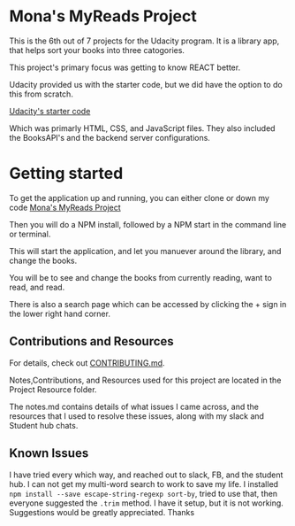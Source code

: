 # Mona's MyReads Project

This is the 6th out of 7 projects for the Udacity program. 
It is a library app, that helps sort your books into three catogories. 

This project's primary focus was getting to know REACT better. 

Udacity provided us with the starter code, but we did have the option to do this from scratch.

 [Udacity's starter code](https://github.com/udacity/reactnd-project-myreads-starter)

Which was primarly  HTML, CSS, and JavaScript files.
They also included the BooksAPI's and the backend server configurations. 
 
# Getting started 

To get the application up and running, you can either clone or down my code [Mona's MyReads Project](https://github.com/thenewmona/reactnd-project-myreads-starter) 

Then you will do a NPM install, followed by a NPM start in the command line or terminal. 

This will start the application, and let you manuever around the library, and change the books.

You will be to see and change the books from currently reading, want to read, and read.

There is also a search page which can be accessed by clicking the + sign in the lower right hand corner. 

## Contributions and Resources 

For details, check out [CONTRIBUTING.md](CONTRIBUTING.md).

Notes,Contributions, and Resources used for this project are located in the Project Resource folder.

The notes.md contains details of what issues I came across, and the resources that I used to resolve these issues, along with my slack and Student hub chats. 

## Known Issues 

I have tried every which way, and reached out to slack, FB, and the student hub. 
I can not get my multi-word search to work to save my life. 
I installed `npm install --save escape-string-regexp sort-by`, tried to use that, then everyone suggested the `.trim` method. 
I have it setup, but it is not working. 
Suggestions would be greatly appreciated. 
Thanks 